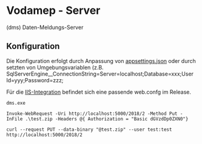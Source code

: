 # Vodamep - Server

(dms) Daten-Meldungs-Server

## Konfiguration

Die Konfiguration erfolgt durch Anpassung von [appsettings.json](./appsettings.json) oder durch setzten von Umgebungsvariablen (z.B. SqlServerEngine__ConnectionString=Server=localhost;Database=xxx;User Id=yyy;Password=zzz; 

Für die [IIS-Integration](https://docs.microsoft.com/en-us/aspnet/core/host-and-deploy/iis/?view=aspnetcore-2.1&tabs=aspnetcore2x#configuration-of-iis-with-webconfig) befindet sich eine passende web.confg im Release.


```
dms.exe
```


```
Invoke-WebRequest -Uri http://localhost:5000/2018/2 -Method Put -InFile .\test.zip -Headers @{ Authorization = "Basic dGVzdDp0ZXN0"}

```

```
curl --request PUT --data-binary "@test.zip" --user test:test http://localhost:5000/2018/2
```



